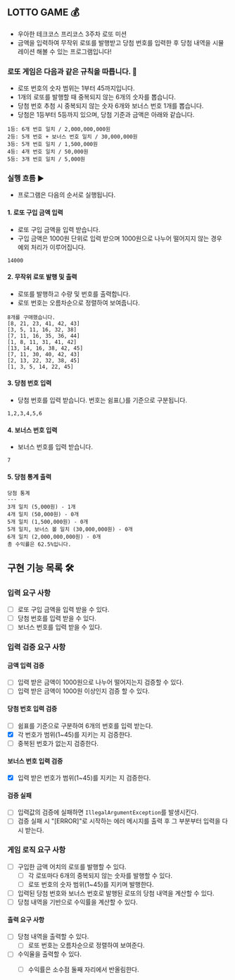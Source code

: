 ## LOTTO GAME 💰

- 우아한 테크코스 프리코스 3주차 로또 미션
- 금액을 입력하여 무작위 로또를 발행받고 당첨 번호를 입력한 후 당첨 내역을 시뮬레이션 해볼 수 있는 프로그램입니다!

### 로또 게임은 다음과 같은 규칙을 따릅니다. 📒

- 로또 번호의 숫자 범위는 1부터 45까지입니다.
- 1개의 로또를 발행할 때 중복되지 않는 6개의 숫자를 뽑습니다.
- 당첨 번호 추첨 시 중복되지 않는 숫자 6개와 보너스 번호 1개를 뽑습니다.
- 당첨은 1등부터 5등까지 있으며, 당첨 기준과 금액은 아래와 같습니다.

```
1등: 6개 번호 일치 / 2,000,000,000원
2등: 5개 번호 + 보너스 번호 일치 / 30,000,000원
3등: 5개 번호 일치 / 1,500,000원
4등: 4개 번호 일치 / 50,000원
5등: 3개 번호 일치 / 5,000원
```

### 실행 흐름 ▶️

- 프로그램은 다음의 순서로 실행됩니다.

#### 1. 로또 구입 금액 입력

- 로또 구입 금액을 입력 받습니다.
- 구입 금액은 1000원 단위로 입력 받으며 1000원으로 나누어 떨어지지 않는 경우 예외 처리가 이루어집니다.

```
14000
```

#### 2. 무작위 로또 발행 및 출력

- 로또를 발행하고 수량 및 번호를 출력합니다.
- 로또 번호는 오름차순으로 정렬하여 보여줍니다.

```
8개를 구매했습니다.
[8, 21, 23, 41, 42, 43] 
[3, 5, 11, 16, 32, 38] 
[7, 11, 16, 35, 36, 44] 
[1, 8, 11, 31, 41, 42] 
[13, 14, 16, 38, 42, 45] 
[7, 11, 30, 40, 42, 43] 
[2, 13, 22, 32, 38, 45] 
[1, 3, 5, 14, 22, 45]
```

#### 3. 당첨 번호 입력

- 당첨 번호를 입력 받습니다. 번호는 쉼표(,)를 기준으로 구분됩니다.

```
1,2,3,4,5,6
```

#### 4. 보너스 번호 입력

- 보너스 번호를 입력 받습니다.

```
7
```

#### 5. 당첨 통계 출력

```
당첨 통계
---
3개 일치 (5,000원) - 1개
4개 일치 (50,000원) - 0개
5개 일치 (1,500,000원) - 0개
5개 일치, 보너스 볼 일치 (30,000,000원) - 0개
6개 일치 (2,000,000,000원) - 0개
총 수익률은 62.5%입니다.
```

## 구현 기능 목록 🛠️

### 입력 요구 사항

- [ ] 로또 구입 금액을 입력 받을 수 있다.
- [ ] 당첨 번호를 입력 받을 수 있다.
- [ ] 보너스 번호를 입력 받을 수 있다.

### 입력 검증 요구 사항

#### 금액 입력 검증

- [ ] 입력 받은 금액이 1000원으로 나누어 떨어지는지 검증할 수 있다.
- [ ] 입력 받은 금액이 1000원 이상인지 검증 할 수 있다.

#### 당첨 번호 입력 검증

- [ ] 쉼표를 기준으로 구분하여 6개의 번호를 입력 받는다.
- [x] 각 번호가 범위(1~45)를 지키는 지 검증한다.
- [ ] 중복된 번호가 없는지 검증한다.

#### 보너스 번호 입력 검증

- [x] 입력 받은 번호가 범위(1~45)를 지키는 지 검증한다.

#### 검증 실패

- [ ] 입력값의 검증에 실패하면 ```IllegalArgumentException```를 발생시킨다.
- [ ] 검증 실패 시 "[ERROR]"로 시작하는 에러 메시지를 출력 후 그 부분부터 입력을 다시 받는다.

### 게임 로직 요구 사항

- [ ] 구입한 금액 어치의 로또를 발행할 수 있다.
    - [ ] 각 로또마다 6개의 중복되지 않는 숫자를 발행할 수 있다.
    - [ ] 로또 번호의 숫자 범위(1~45)를 지키며 발행한다.
- [ ] 입력된 당첨 번호와 보너스 번호로 발행된 로또의 당첨 내역을 계산할 수 있다.
- [ ] 당첨 내역을 기반으로 수익률을 계산할 수 있다.

#### 출력 요구 사항

- [ ] 당첨 내역을 출력할 수 있다.
    - [ ] 로또 번호는 오름차순으로 정렬하여 보여준다.
- [ ] 수익율을 출력할 수 있다.
    - [ ] 수익률은 소수점 둘째 자리에서 반올림한다.

